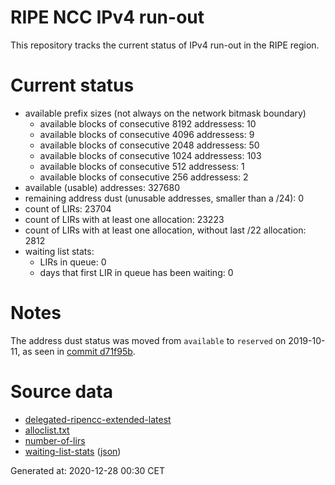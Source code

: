 # RIPE NCC IPv4 run-out
This repository tracks the current status of IPv4 run-out in the RIPE region.

# Current status
- available prefix sizes (not always on the network bitmask boundary)
  - available blocks of consecutive 8192 addressess: 10
  - available blocks of consecutive 4096 addressess: 9
  - available blocks of consecutive 2048 addressess: 50
  - available blocks of consecutive 1024 addressess: 103
  - available blocks of consecutive 512 addressess: 1
  - available blocks of consecutive 256 addressess: 2
- available (usable) addresses: 327680
- remaining address dust (unusable addresses, smaller than a /24): 0
- count of LIRs: 23704
- count of LIRs with at least one allocation: 23223
- count of LIRs with at least one allocation, without last /22 allocation: 2812
- waiting list stats:
  - LIRs in queue: 0
  - days that first LIR in queue has been waiting: 0

# Notes
The address dust status was moved from `available` to `reserved` on 2019-10-11, as seen in [commit d71f95b](https://github.com/zajdee/ripe-ncc-ipv4-runout/commit/d71f95b1f7c9f639556e395e4ad0f41e54834954).

# Source data
- [delegated-ripencc-extended-latest](https://ftp.ripe.net/pub/stats/ripencc/delegated-ripencc-extended-latest)
- [alloclist.txt](https://ftp.ripe.net/pub/stats/ripencc/membership/alloclist.txt)
- [number-of-lirs](https://labs.ripe.net/statistics/number-of-lirs)
- [waiting-list-stats](https://www.ripe.net/manage-ips-and-asns/ipv4/ipv4-waiting-list) ([json](https://www-static.ripe.net/dynamic/ipv4-waiting-list/stats.json))

Generated at: 2020-12-28 00:30 CET
